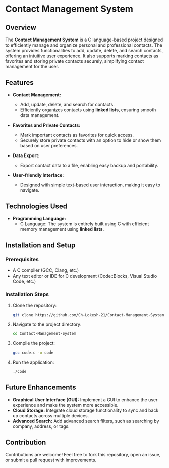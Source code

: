
# Contact Management System

## Overview

The **Contact Management System** is a C language-based project designed to efficiently manage and organize personal and professional contacts. The system provides functionalities to add, update, delete, and search contacts, offering an intuitive user experience. It also supports marking contacts as favorites and storing private contacts securely, simplifying contact management for the user.

## Features

- **Contact Management:**
  - Add, update, delete, and search for contacts.
  - Efficiently organizes contacts using **linked lists**, ensuring smooth data management.

- **Favorites and Private Contacts:**
  - Mark important contacts as favorites for quick access.
  - Securely store private contacts with an option to hide or show them based on user preferences.

- **Data Export:**
  - Export contact data to a file, enabling easy backup and portability.

- **User-friendly Interface:**
  - Designed with simple text-based user interaction, making it easy to navigate.

## Technologies Used

- **Programming Language:**
  - C Language: The system is entirely built using C with efficient memory management using **linked lists**.

## Installation and Setup

### Prerequisites
- A C compiler (GCC, Clang, etc.)
- Any text editor or IDE for C development (Code::Blocks, Visual Studio Code, etc.)

### Installation Steps

1. Clone the repository:
    ```bash
    git clone https://github.com/Ch-Lokesh-21/Contact-Management-System.git
    ```

2. Navigate to the project directory:
    ```bash
    cd Contact-Management-System
    ```

3. Compile the project:
    ```bash
    gcc code.c -o code
    ```

4. Run the application:
    ```bash
    ./code
    ```



## Future Enhancements

- **Graphical User Interface (GUI):** Implement a GUI to enhance the user experience and make the system more accessible.
- **Cloud Storage:** Integrate cloud storage functionality to sync and back up contacts across multiple devices.
- **Advanced Search:** Add advanced search filters, such as searching by company, address, or tags.

## Contribution
Contributions are welcome! Feel free to fork this repository, open an issue, or submit a pull request with improvements.

